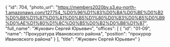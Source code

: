 {
    "id": 704,
    "photo_url": "https://members2020by.s3.eu-north-1.amazonaws.com/127754_%D0%96%D1%83%D0%BA%D0%BE%D0%B2%D0%B8%D1%87%D0%A1%D0%B5%D1%80%D0%B3%D0%B5%D0%B9%D0%AE%D1%80%D1%8C%D0%B5%D0%B2%D0%B8%D1%87",
    "full_name": "Жукович Сергей Юрьевич",
    "offices": [
        {
            "id": "01-09",
            "name": "Прокуратура Ивановского района",
            "position": "прокурор Ивановского района"
        }
    ],
    "title": "Жукович Сергей Юрьевич"
}